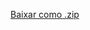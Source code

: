 [Baixar como .zip](https://github.com/davidvasconcellos/Baixar_Holarites/archive/refs/heads/main.zip)
